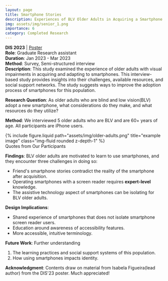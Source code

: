 ```yaml
---
layout: page
title: Smartphone Stories
description: Experiences of BLV Older Adults in Acquiring a Smartphone
img: assets/img/senior_1.png
importance: 6
category: Completed Research
---
```


**DIS 2023** | [Poster](https://dl.acm.org/doi/10.1145/3563703.3596639)  
**Role**: Graduate Research assistant  
**Duration**: Jan 2023 - Mar 2023  
**Method**: Survey, Semi-structured interview  
**Description**: This study examined the experience of older adults with visual impairments in acquiring and adapting to smartphones. This interview-based study provides insights into their challenges, available resources, and social support networks. The study suggests ways to improve the adoption process of smartphones for this population.

**Research Question**: As older adults who are blind and low vision(BLV) adopt a new smartphone, what considerations do they make, and what resources do they utilize?

**Method**: We interviewed 5 older adults who are BLV and are 60+ years of age. All participants are iPhone users.

<div class="row">
    <div class="col-sm mt-3 mt-md-0">
        {% include figure.liquid path="assets/img/older-adults.png" title="example image" class="img-fluid rounded z-depth-1" %}
    </div>
</div>
<div class="caption">
    Quotes from Our Participants
</div>

**Findings**: BLV older adults are motivated to learn to use smartphones, and they encounter three challenges in doing so:

- Friend's smartphone stories contradict the reality of the smartphone after acquisition.
- Operating smartphones with a screen reader requires **expert-level** knowledge.
- The assistive technology aspect of smartphones can be isolating for BLV older adults.

**Design Implications**:

- Shared experience of smartphones that does not isolate smartphone screen reader users.
- Education around awareness of accessibility features.
- More accessible, intuitive terminology.

**Future Work**:
Further understanding

1. The learning practices and social support systems of this population.
2. How using smartphones impacts identity.

**Acknowledgment**: Contents draw on material from Isabela Figueira(lead author) from the DIS'23 poster. Much appreciated!
